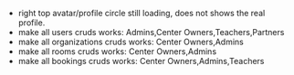 - right top avatar/profile circle still loading, does not shows the real profile.
- make all users cruds works: Admins,Center Owners,Teachers,Partners
- make all organizations cruds works: Center Owners,Admins
- make all rooms cruds works: Center Owners,Admins
- make all bookings cruds works: Center Owners,Admins,Teachers
